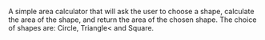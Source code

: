 A simple area calculator that will ask the user to choose a shape, calculate the area of the shape, and return the area of the chosen shape.
The choice of shapes are: Circle, Triangle< and Square.
